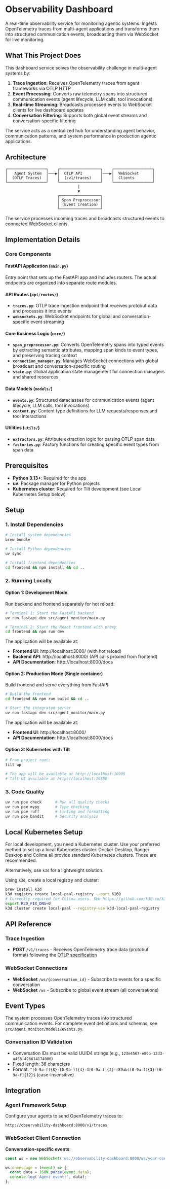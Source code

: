 # Observability Dashboard

A real-time observability service for monitoring agentic systems. Ingests OpenTelemetry traces from multi-agent applications and transforms them into structured communication events, broadcasting them via WebSocket for live monitoring.

## What This Project Does

This dashboard service solves the observability challenge in multi-agent systems by:

1. **Trace Ingestion**: Receives OpenTelemetry traces from agent frameworks via OTLP HTTP
2. **Event Processing**: Converts raw telemetry spans into structured communication events (agent lifecycle, LLM calls, tool invocations)
3. **Real-time Streaming**: Broadcasts processed events to WebSocket clients for live dashboard updates
4. **Conversation Filtering**: Supports both global event streams and conversation-specific filtering

The service acts as a centralized hub for understanding agent behavior, communication patterns, and system performance in production agentic applications.

## Architecture

```
┌─────────────────┐    ┌──────────────────┐    ┌─────────────────┐
│   Agent System  │───▶│  OTLP API        │───▶│  WebSocket      │
│  (OTLP Traces)  │    │  (/v1/traces)    │    │  Clients        │
└─────────────────┘    └──────────────────┘    └─────────────────┘
                                │
                                ▼
                       ┌──────────────────┐
                       │ Span Preprocessor│
                       │ (Event Creation) │
                       └──────────────────┘
```

The service processes incoming traces and broadcasts structured events to connected WebSocket clients.

## Implementation Details

### Core Components

#### FastAPI Application (`main.py`)
Entry point that sets up the FastAPI app and includes routers. The actual endpoints are organized into separate route modules.

#### API Routes (`api/routes/`)
- **`traces.py`**: OTLP trace ingestion endpoint that receives protobuf data and processes it into events
- **`websockets.py`**: WebSocket endpoints for global and conversation-specific event streaming

#### Core Business Logic (`core/`)
- **`span_preprocessor.py`**: Converts OpenTelemetry spans into typed events by extracting semantic attributes, mapping span kinds to event types, and preserving tracing context
- **`connection_manager.py`**: Manages WebSocket connections with global broadcast and conversation-specific routing
- **`state.py`**: Global application state management for connection managers and shared resources

#### Data Models (`models/`)
- **`events.py`**: Structured dataclasses for communication events (agent lifecycle, LLM calls, tool invocations)
- **`content.py`**: Content type definitions for LLM requests/responses and tool interactions

#### Utilities (`utils/`)
- **`extractors.py`**: Attribute extraction logic for parsing OTLP span data
- **`factories.py`**: Factory functions for creating specific event types from span data

## Prerequisites

- **Python 3.13+**: Required for the app
- **uv**: Package manager for Python projects
- **Kubernetes cluster**: Required for Tilt development (see Local Kubernetes Setup below)

## Setup

### 1. Install Dependencies

```bash
# Install system dependencies
brew bundle

# Install Python dependencies
uv sync

# Install frontend dependencies
cd frontend && npm install && cd ..
```

### 2. Running Locally

#### Option 1: Development Mode

Run backend and frontend separately for hot reload:

```bash
# Terminal 1: Start the FastAPI backend
uv run fastapi dev src/agent_monitor/main.py

# Terminal 2: Start the React frontend with proxy
cd frontend && npm run dev
```

The application will be available at:
- **Frontend UI**: http://localhost:3000/ (with hot reload)
- **Backend API**: http://localhost:8000/ (API calls proxied from frontend)
- **API Documentation**: http://localhost:8000/docs

#### Option 2: Production Mode (Single container)

Build frontend and serve everything from FastAPI:

```bash
# Build the frontend
cd frontend && npm run build && cd ..

# Start the integrated server
uv run fastapi dev src/agent_monitor/main.py
```

The application will be available at:
- **Frontend UI**: http://localhost:8000/
- **API Documentation**: http://localhost:8000/docs

#### Option 3: Kubernetes with Tilt
```bash
# From project root:
tilt up

# The app will be available at http://localhost:10005
# Tilt UI available at http://localhost:10350
```

### 3. Code Quality

```bash
uv run poe check      # Run all quality checks
uv run poe mypy       # Type checking
uv run poe ruff       # Linting and formatting
uv run poe bandit     # Security analysis
```

## Local Kubernetes Setup

For local development, you need a Kubernetes cluster.
Use your preferred method to set up a local Kubernetes cluster. Docker Desktop, Ranger Desktop and Colima all provide standard Kubernetes clusters. Those are recommended.

Alternatively, use `k3d` for a lightweight solution.

Using `k3d`, create a local registry and cluster:
```bash
brew install k3d
k3d registry create local-paal-registry --port 6169
# Currently required for Colima users. See https://github.com/k3d-io/k3d/pull/1584
export K3D_FIX_DNS=0
k3d cluster create local-paal --registry-use k3d-local-paal-registry
```

## API Reference

### Trace Ingestion

- **POST** `/v1/traces` - Receives OpenTelemetry trace data (protobuf format) following the [OTLP specification](https://opentelemetry.io/docs/specs/otlp/#otlphttp-request)

### WebSocket Connections

- **WebSocket** `/ws/{conversation_id}` - Subscribe to events for a specific conversation
- **WebSocket** `/ws` - Subscribe to global event stream (all conversations)

## Event Types

The system processes OpenTelemetry traces into structured communication events. For complete event definitions and schemas, see [`src/agent_monitor/models/events.py`](backend/src/agent_monitor/models/events.py).

### Conversation ID Validation
- Conversation IDs must be valid UUID4 strings (e.g., `123e4567-e89b-12d3-a456-426614174000`)
- Fixed length: 36 characters
- Format: `^[0-9a-f]{8}-[0-9a-f]{4}-4[0-9a-f]{3}-[89ab][0-9a-f]{3}-[0-9a-f]{12}$` (case-insensitive)

## Integration

### Agent Framework Setup

Configure your agents to send OpenTelemetry traces to:
```
http://observability-dashboard:8000/v1/traces
```

### WebSocket Client Connection

**Conversation-specific events**:
```javascript
const ws = new WebSocket('ws://observability-dashboard:8000/ws/your-conversation-id');

ws.onmessage = (event) => {
  const data = JSON.parse(event.data);
  console.log('Agent event:', data);
};
```
